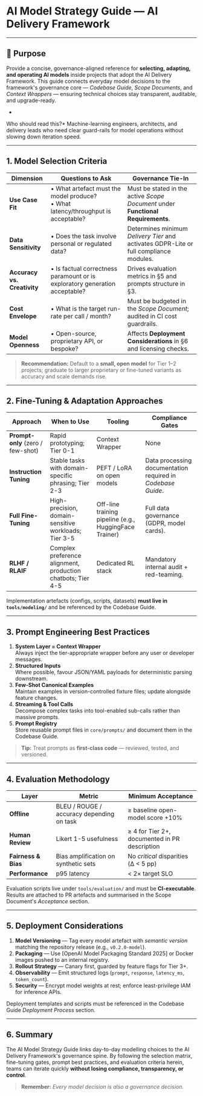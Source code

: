 # **AI Model Strategy Guide — AI Delivery Framework**

---

## 🎯 Purpose

Provide a concise, governance-aligned reference for **selecting, adapting, and operating AI models** inside projects that adopt the AI Delivery Framework. This guide connects everyday model decisions to the framework's governance core — *Codebase Guide*, *Scope Documents*, and *Context Wrappers* — ensuring technical choices stay transparent, auditable, and upgrade-ready.

*
Who should read this?* Machine-learning engineers, architects, and delivery leads who need clear guard-rails for model operations without slowing down iteration speed.

---

## 1. Model Selection Criteria

| Dimension | Questions to Ask | Governance Tie-In |
|-----------|-----------------|-------------------|
| **Use Case Fit** | • What artefact must the model produce?  <br>• What latency/throughput is acceptable? | Must be stated in the active *Scope Document* under **Functional Requirements**. |
| **Data Sensitivity** | • Does the task involve personal or regulated data? | Determines minimum *Delivery Tier* and activates GDPR-Lite or full compliance modules. |
| **Accuracy vs. Creativity** | • Is factual correctness paramount or is exploratory generation acceptable? | Drives evaluation metrics in §5 and prompts structure in §3. |
| **Cost Envelope** | • What is the target run-rate per call / month? | Must be budgeted in the *Scope Document*; audited in CI cost guardrails. |
| **Model Openness** | • Open-source, proprietary API, or bespoke? | Affects **Deployment Considerations** in §6 and licensing checks. |

> **Recommendation:** Default to a **small, open model** for Tier 1–2 projects; graduate to larger proprietary or fine-tuned variants as accuracy and scale demands rise.

---

## 2. Fine-Tuning & Adaptation Approaches

| Approach | When to Use | Tooling | Compliance Gates |
|----------|------------|---------|------------------|
| **Prompt-only** (zero / few-shot) | Rapid prototyping; Tier 0-1 | Context Wrapper | None |
| **Instruction Tuning** | Stable tasks with domain-specific phrasing; Tier 2-3 | PEFT / LoRA on open models | Data processing documentation required in *Codebase Guide*. |
| **Full Fine-Tuning** | High-precision, domain-sensitive workloads; Tier 3-5 | Off-line training pipeline (e.g., HuggingFace Trainer) | Full data governance (GDPR, model cards). |
| **RLHF / RLAIF** | Complex preference alignment, production chatbots; Tier 4-5 | Dedicated RL stack | Mandatory internal audit + red-teaming. |

Implementation artefacts (configs, scripts, datasets) **must live in `tools/modeling/`** and be referenced by the Codebase Guide.

---

## 3. Prompt Engineering Best Practices

1. **System Layer = Context Wrapper**  
   Always inject the tier-appropriate wrapper before any user or developer messages.
2. **Structured Inputs**  
   Where possible, favour JSON/YAML payloads for deterministic parsing downstream.
3. **Few-Shot Canonical Examples**  
   Maintain examples in version-controlled fixture files; update alongside feature changes.
4. **Streaming & Tool Calls**  
   Decompose complex tasks into tool-enabled sub-calls rather than massive prompts.
5. **Prompt Registry**  
   Store reusable prompt files in `core/prompts/` and document them in the Codebase Guide.

> **Tip:** Treat prompts as **first-class code** — reviewed, tested, and versioned.

---

## 4. Evaluation Methodology

| Layer | Metric | Minimum Acceptance |
|-------|--------|--------------------|
| **Offline** | BLEU / ROUGE / accuracy depending on task | ≥ baseline open-model score +10% |
| **Human Review** | Likert 1-5 usefulness | ≥ 4 for Tier 2+, documented in PR description |
| **Fairness & Bias** | Bias amplification on synthetic sets | No *critical* disparities (Δ < 5 pp) |
| **Performance** | p95 latency | < 2× target SLO |

Evaluation scripts live under `tools/evaluation/` and must be **CI-executable**. Results are attached to PR artefacts and summarised in the Scope Document's *Acceptance* section.

---

## 5. Deployment Considerations

1. **Model Versioning** — Tag every model artefact with *semantic version* matching the repository release (e.g., `v0.2.0-model`).
2. **Packaging** — Use [OpenAI Model Packaging Standard 2025] or Docker images pushed to an internal registry.
3. **Rollout Strategy** — Canary first, guarded by feature flags for Tier 3+.
4. **Observability** — Emit structured logs (`prompt`, `response`, `latency_ms`, `token_count`).
5. **Security** — Encrypt model weights at rest; enforce least-privilege IAM for inference APIs.

Deployment templates and scripts must be referenced in the Codebase Guide *Deployment Process* section.

---

## 6. Summary

The AI Model Strategy Guide links day-to-day modelling choices to the AI Delivery Framework's governance spine. By following the selection matrix, fine-tuning gates, prompt best practices, and evaluation criteria herein, teams can iterate quickly **without losing compliance, transparency, or control**.

> **Remember:** *Every model decision is also a governance decision.* 